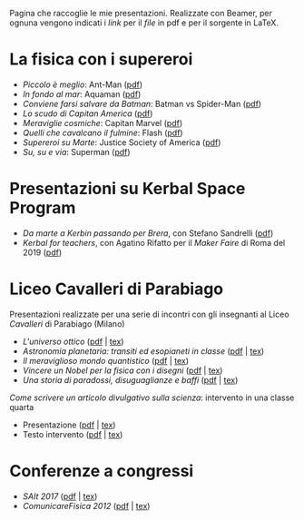 Pagina che raccoglie le mie presentazioni. Realizzate con Beamer, per ognuna vengono indicati i *link* per il *file* in pdf e per il sorgente in LaTeX.

# La fisica con i supereroi

* *Piccolo è meglio*: Ant-Man ([pdf](https://github.com/ulaulaman/presentazioni/blob/master/supereroi/ant-man.pdf))
* *In fondo al mar*: Aquaman ([pdf](https://github.com/ulaulaman/presentazioni/blob/master/supereroi/aquaman.pdf))
* *Conviene farsi salvare da Batman*: Batman vs Spider-Man ([pdf](https://github.com/ulaulaman/presentazioni/blob/master/supereroi/batman_spiderman.pdf))
* *Lo scudo di Capitan America* ([pdf](https://github.com/ulaulaman/presentazioni/blob/master/supereroi/cap_america.pdf))
* *Meraviglie cosmiche*: Capitan Marvel ([pdf](https://github.com/ulaulaman/presentazioni/blob/master/supereroi/cap_marvel.pdf))
* *Quelli che cavalcano il fulmine*: Flash ([pdf](https://github.com/ulaulaman/presentazioni/blob/master/supereroi/flash.pdf))
* *Supereroi su Marte*: Justice Society of America ([pdf](https://github.com/ulaulaman/presentazioni/blob/master/supereroi/jsa_marte.pdf))
* *Su, su e via*: Superman ([pdf](https://github.com/ulaulaman/presentazioni/blob/master/supereroi/superman.pdf))

# Presentazioni su Kerbal Space Program

* *Da marte a Kerbin passando per Brera*, con Stefano Sandrelli ([pdf](https://github.com/ulaulaman/presentazioni/blob/master/kerbal/intro_kerbal.pdf))
* *Kerbal for teachers*, con Agatino Rifatto per il *Maker Faire* di Roma del 2019 ([pdf](https://github.com/ulaulaman/presentazioni/blob/master/kerbal/kerbal_roma.pdf))

# Liceo Cavalleri di Parabiago

Presentazioni realizzate per una serie di incontri con gli insegnanti al Liceo *Cavalleri* di Parabiago (Milano)

* *L'universo ottico* ([pdf](https://github.com/ulaulaman/presentazioni/blob/master/parabiago/pdf/universo_ottico.pdf) | [tex](https://github.com/ulaulaman/presentazioni/blob/master/parabiago/universo_ottico.tex))
* *Astronomia planetaria: transiti ed esopianeti in classe* ([pdf](https://github.com/ulaulaman/presentazioni/blob/master/parabiago/pdf/transito.pdf) | [tex](https://github.com/ulaulaman/presentazioni/blob/master/parabiago/transito.tex))
* *Il meraviglioso mondo quantistico* ([pdf](https://github.com/ulaulaman/presentazioni/blob/master/parabiago/pdf/mondo_quantistico.pdf) | [tex](https://github.com/ulaulaman/presentazioni/blob/master/parabiago/mondo_quantistico.tex))
* *Vincere un Nobel per la fisica con i disegni* ([pdf](https://github.com/ulaulaman/presentazioni/blob/master/parabiago/pdf/feynman.pdf) | [tex](https://github.com/ulaulaman/presentazioni/blob/master/parabiago/feynman.tex))
* *Una storia di paradossi, disuguaglianze e baffi* ([pdf](https://github.com/ulaulaman/presentazioni/blob/master/parabiago/pdf/paradossi_disuguaglianze.pdf) | [tex](https://github.com/ulaulaman/presentazioni/blob/master/parabiago/paradossi_disuguaglianze.tex))

*Come scrivere un articolo divulgativo sulla scienza*: intervento in una classe quarta
* Presentazione ([pdf](https://github.com/ulaulaman/presentazioni/blob/master/parabiago/pdf/parabiago_IFS.pdf) | [tex](https://github.com/ulaulaman/presentazioni/blob/master/parabiago/parabiago_IFS.tex))
* Testo intervento ([pdf](https://github.com/ulaulaman/presentazioni/blob/master/parabiago/pdf/parabiago_IFS-articolo.pdf) | [tex](https://github.com/ulaulaman/presentazioni/blob/master/parabiago/parabiago_IFS-articolo.tex))

# Conferenze a congressi

* *SAIt 2017* ([pdf](https://github.com/ulaulaman/presentazioni/blob/master/conferenze/pdf/SAIt2017-filippelli_barbalini.pdf) | [tex](https://github.com/ulaulaman/presentazioni/blob/master/conferenze/comunicarefisica2012.tex))
* *ComunicareFisica 2012* ([pdf](https://github.com/ulaulaman/presentazioni/blob/master/conferenze/pdf/comunicarefisica2012.pdf) | [tex](https://github.com/ulaulaman/presentazioni/blob/master/conferenze/SAIt2017.tex))
